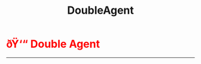 ﻿---
lang: en-US
title: DoubleAgent
prev: Consigliere
next: Fireworker
---
# <font color="red">ðŸ‘“ <b>Double Agent</b></font> <Badge text="Support" type="tip" vertical="middle"/>
---




